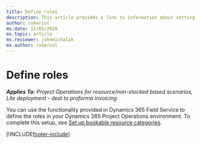 ```yaml
---
title: Define roles
description: This article provides a link to information about setting up bookable resource categories.
author: ruhercul
ms.date: 11/05/2020
ms.topic: article
ms.reviewer: johnmichalak
ms.author: ruhercul
---
```


# Define roles

_**Applies To:** Project Operations for resource/non-stocked based scenarios, Lite deployment - deal to proforma invoicing_

You can use the functionality provided in Dynamics 365 Field Service to define the roles in your Dynamics 365 Project Operations environment. To complete this setup, see [Set up bookable resource categories](/dynamics365/field-service/set-up-bookable-resource-categories).


[!INCLUDE[footer-include](../includes/footer-banner.md)]